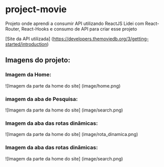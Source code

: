 # project-movie
Projeto onde aprendi a consumir API utilizando ReactJS
Lidei com React-Router, React-Hooks e consumo de API para criar esse projeto

[Site da API utilizada] (https://developers.themoviedb.org/3/getting-started/introduction)

## Imagens do projeto:

### Imagem da Home:
![Imagem da parte da home do site] (image/home.png)

### imagem da aba de Pesquisa:
![Imagem da parte da home do site] (image/search.png)

### Imagem da aba das rotas dinâmicas:
![Imagem da parte da home do site] (image/rota_dinamica.png)


### Imagem da aba das rotas dinâmicas:
![Imagem da parte da home do site] (image/search.png)
